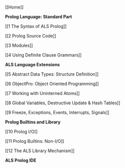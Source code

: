 [[Home]]

**Prolog Language: Standard Part**

[[1 The Syntax of ALS Prolog]]

[[2 Prolog Source Code]]

[[3 Modules]]

[[4 Using Definite Clause Grammars]]

**ALS Language Extensions**

[[5 Abstract Data Types: Structure Definition]]

[[6 ObjectPro: Object Oriented Programming]]

[[7 Working with Uninterned Atoms]]

[[8 Global Variables, Destructive Update & Hash Tables]]

[[9 Freeze, Exceptions, Events, Interrupts, Signals]]

**Prolog Builtins and Library**

[[10 Prolog I/O]]

[[11 Prolog Builtins: Non-I/O]]

[[12 The ALS Library Mechanism]]

**ALS Prolog IDE**

